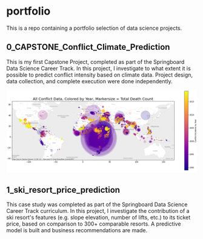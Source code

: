 # portfolio
This is a repo containing a portfolio selection of data science projects.


## 0_CAPSTONE_Conflict_Climate_Prediction
This is my first Capstone Project, completed as part of the Springboard Data Science Career Track. In this project, I investigate to what extent it is possible to predict conflict intensity based on climate data. Project design, data collection, and complete execution were done independently.

![Cover Image](./2_README_files/readme_cover_image.png)

##  1_ski_resort_price_prediction
This case study was completed as part of the Springboard Data Science Career Track curriculum. In this project, I investigate the contribution of a ski resort's features (e.g. slope elevation, number of lifts, etc.) to its ticket price, based on comparison to 300+ comparable resorts. A predictive model is built and business recommendations are made.